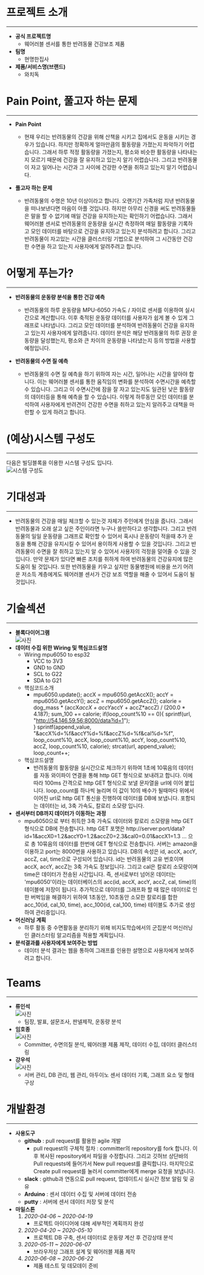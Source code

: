 # 프로젝트 소개
---
- **공식 프로젝트명**
    - 웨어러블 센서를 통한 반려동물 건강보조 제품
- **팀명**
    - 현명한집사
- **제품/서비스명(브랜드)**
    - 와치독

# Pain Point, 풀고자 하는 문제
---
- **Pain Point**
    - 현재 우리는 반려동물의 건강을 위해 산책을 시키고 집에서도 운동을 시키는 경우가 있습니다. 하지만 정확하게 얼마만큼의 활동량을 가졌는지 파악하기 어렵습니다. 그래서 하루 적정 활동량을 가졌는지, 평소와 비슷한 활동량을 나타내는지 모르기 때문에 건강을 잘 유지하고 있는지 알기 어렵습니다. 그리고 반려동물이 자고 일어나는 시간과 그 사이에 건강한 수면을 취하고 있는지 알기 어렵습니다.

- **풀고자 하는 문제**
    - 반려동물의 수명은 10년 이상이라고 합니다. 오랜기간 가족처럼 지낸 반려동물을 떠나보낸다면 마음이 아플 것입니다. 하지만 아무리 신경을 써도 반려동물들은 말을 할 수 없기에 매일 건강을 유지하는지는 확인하기 어렵습니다. 그래서 웨어러블 센서로 반려동물의 운동량을 실시간 측정하여 매일 활동량을 기록하고 모인 데이터를 바탕으로 건강을 유지하고 있는지 분석하려고 합니다. 그리고 반려동물이 자고있는 시간을 클러스터링 기법으로 분석하여 그 시간동안 건강한 수면을 하고 있는지 사용자에게 알려주려고 합니다.

# 어떻게 푸는가?
---
- **반려동물의 운동량 분석을 통한 건강 예측**
  - 반려동물의 하루 운동량을 MPU-6050 가속도 / 자이로 센서를 이용하여 실시간으로 계산합니다. 이후 축적된 운동량 데이터를 사용자가 쉽게 볼 수 있게 그래프로 나타냅니다. 그리고 모인 데이터를 분석하여 반려동물이 건강을 유지하고 있는지 사용자에게 알려줍니다. 데이터 분석은 해당 반려동물의 하루 권장 운동량을 달성했는지, 평소와 큰 차이의 운동량을 나타냈는지 등의 방법을 사용할 예정입니다.

- **반려동물의 수면 질 예측**
  - 반려동물의 수면 질 예측을 하기 위하여 자는 시간, 일어나는 시간을 알아야 합니다. 이는 웨어러블 센서를 통한 움직임의 변화를 분석하여 수면시간을 예측할 수 있습니다. 그리고 이 수면시간에 잠을 잘 자고 있는지도 일관된 낮은 활동량의 데이터등을 통해 예측을 할 수 있습니다. 이렇게 하루동안 모인 데이터를 분석하여 사용자에게 반려견이 건강한 수면을 취하고 있는지 알려주고 대책을 마련할 수 있게 하려고 합니다.

# (예상)시스템 구성도
---
다음은 빌딩블록을 이용한 시스템 구성도 입니다.
<br>![시스템 구성도](./image/시스템구조도.png)
<!-- 시스템 구성도 사진 필요 -->
# 기대성과
---
- 반려동물의 건강을 매일 체크할 수 있는것 자체가 주인에게 안심을 줍니다. 그래서 반려동물과 오래 살고 싶은 주인이라면 누구나 쓸만하다고 생각합니다. 그리고 반려동물의 일일 운동량을 그래프로 확인할 수 있어서 혹시나 운동량이 적을때 추가 운동을 통해 건강을 유지시킬 수 있어서 용이하게 사용할 수 있을 것입니다. 그리고 반려동물이 수면을 잘 취하고 있는지 알 수 있어서 사용자의 걱정을 덜어줄 수 있을 것입니다. 만약 문제가 있다면 빠른 조치를 취하게 하여 반려동물의 건강유지에 많은 도움이 될 것입니다. 또한 반려동물을 키우고 싶지만 동물병원에 비용을 쓰기 어려운 저소득 계층에게도 웨어러블 센서가 건강 보조 역할을 해줄 수 있어서 도움이 될 것입니다.

# 기술섹션
---
- **블록다이어그램**
<br>![사진](./image/블록다이어그램.PNG)
- **데이터 수집 위한 Wiring 및 핵심코드설명**
  - Wiring mpu6050 to esp32
    - VCC to 3V3
    - GND to GND
    - SCL to G22
    - SDA to G21
  - 핵심코드소개
    -  mpu6050.update();
  accX = mpu6050.getAccX();
  accY = mpu6050.getAccY();
  accZ = mpu6050.getAccZ();
  calorie = dog_mass * (accX*accX + accY*accY + accZ*accZ) / (200.0 * 4.187);
  sum_100 += calorie;
  if(loop_count%10 == 0){
    sprintf(url, "http://54.146.59.56:8000/data?id=1");  
  }
  sprintf(append_value, "&accX%d=%f&accY%d=%f&accZ%d=%f&cal%d=%f", loop_count%10, accX, loop_count%10, accY, loop_count%10, accZ, loop_count%10, calorie);
  strcat(url, append_value);
  loop_count++;
  - 핵심코드설명
    - 반려동물의 활동량을 실시간으로 체크하기 위하여 1초에 10묶음의 데이터를 자동 와이파이 연결을 통해 http GET 형식으로 보내려고 합니다. 이에 따라 100ms 간격으로 http GET 형식으로 보낼 문자열을 url에 이어 붙입니다. loop_count를 하나씩 늘리며 이 값이 10의 배수가 될때마다 위에서 이어진 url로 http GET 통신을 진행하여 데이터를 DB에 보냅니다. 포함되는 데이터는 id, 3축 가속도, 칼로리 소모량 입니다.
- **센서부터 DB까지 데이터가 이동하는 과정**
  - mpu6050으로 부터 취득한 3축 가속도 데이터와 칼로리 소모량을 http GET 형식으로 DB에 전송합니다. http GET 포맷은 http://server:port/data?id=1&accX0=1.2&accY0=1.2&accZ0=2.3&cal0=0.01&accX1=1.3 ... 으로 총 10묶음의 데이터를 한번에 GET 형식으로 전송합니다. 서버는 amazon을 이용하고 port는 8000번을 사용하고 있습니다. DB의 속성은 id, accX, accY, accZ, cal, time으로 구성되어 있습니다. id는 반려동물의 고유 번호이며 accX, accY, accZ는 3축 가속도 정보입니다. 그리고 cal은 칼로리 소모량이며 time은 데이터가 전송된 시간입니다. 즉, 센서로부터 넘어온 데이터는 'mpu6050'이라는 데이터베이스의 acc(id, accX, accY, accZ, cal, time)의 테이블에 저장이 됩니다. 추가적으로 데이터를 그래프화 할 때 많은 데이터로 인한 버벅임을 해결하기 위하여 1초동안, 10초동안 소모한 칼로리를 합한 acc_10(id, cal_10, time), acc_100(id, cal_100, time) 테이블도 추가로 생성하여 관리중입니다.
- **머신러닝 계획**
  - 하루 활동 중 수면활동을 분리하기 위해 비지도학습에서의 군집분석 머신러닝인 클러스터링 알고리즘을 적용할 계획입니다.
- **분석결과를 사용자에게 보여주는 방법**
  - 데이터 분석 결과는 웹을 통하여 그래프를 인용한 설명으로 사용자에게 보여주려고 합니다.

# Teams
---
- **류인석**
<br>![사진](./image/20121586류인석.png)
    - 팀장, 발표, 설문조사, 판넬제작, 운동량 분석
- **임호종**
<br>![사진](./image/20151598임호종.png)
    - Committer, 수면의질 분석, 웨어러블 제품 제작, 데이터 수집, 데이터 클러스터링
- **강우석**
<br>![사진](./image/20151516강우석.PNG)
    - 서버 관리, DB 관리, 웹 관리, 아두이노 센서 데이터 기록, 그래프 요소 및 형태 구상



# 개발환경
---
- **사용도구**
  - **github** : pull request를 활용한 agile 개발
    - pull request의 구체적 절차 : committer의 repository를 fork 합니다. 이후 복사된 repository에서 파일을 수정합니다. 그리고 깃허브 상단바의 Pull requests에 들어가서 New pull request를 클릭합니다. 마지막으로 Create pull request를 눌러서 committer에게 merge 요청을 보냅니다.
  - **slack** : github과 연동으로 pull request, 업데이트시 실시간 정보 알림 및 공유
  - **Arduino** : 센서 데이터 수집 및 서버에 데이터 전송
  - **putty** : 서버에 센서 데이터 저장 및 분석
- **마일스톤**
    1. *2020-04-06 ~ 2020-04-19*
        - 프로젝트 아이디어에 대해 세부적인 계획까지 완성
    2. *2020-04-20 ~ 2020-05-10*
        - 프로젝트 DB 구축, 센서 데이터로 운동량 계산 후 건강상태 분석
    3. *2020-05-11 ~ 2020-06-07*
        - 브라우저상 그래프 설계 및 웨어러블 제품 제작
    4. *2020-06-08 ~ 2020-06-22*
        - 제품 테스트 및 데모데이 준비
